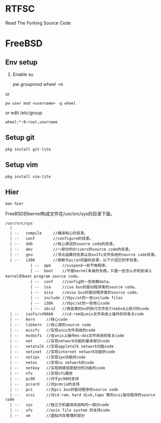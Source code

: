 # RTFSC

Read The Forking Source Code

# FreeBSD

## Env setup

1. Enable su

	pw groupmod wheel -m <username>

or

	pw user mod <username> -g wheel

or edit /etc/group

	wheel:*:0:root,username

## Setup git

	pkg install git-lite

## Setup vim

	pkg install vim-lite

## Hier

	man hier

FreeBSD的kernel构成文件在/usr/src/sys的目录下面。

```
/usr/src/sys
  |
  | --   compile     //编译核心的目录。
  | --   conf        //configure的目录。
  | --   ddb         //核心调试的sounre code的目录。
  | --   dev         //一部分的drivers的source code的目录。
  | --   gnu         //浮点运算的仿真以及ex2fs文件系统的source code目录。
  | --   i386        //依赖于pc/at机器的目录，以下介绍它的字目录。
           | --  apm     //suspend一些节电程序。
           | --  boot    //不是kernel本身的东西，只是一些怎么开机到读入kernel的boot program source code。
           | --  conf    //config的一些依赖data。
           | --  isa     //isa bus的驱动程序类的source code。
           | --  eisa    //eisa bus的驱动程序类的source code。
           | --  include //对pc/at的一些include files
           | --  i386    //对pc/at的一些核心code
           | --  ibcs2   //使各类的os的执行文件在freebsd上执行的code
  | --   isofs/cd9660    //cd-rom在unix文件系统上操作的的有关code
  | --   kern     //核心code
  | --   libkern  //核心库的source code
  | --   miscfs   //实现unix文件系统的code
  | --   msdosfs  //在unix上操作ms-dos文件系统的有关code
  | --   net      //实现network功能的基本部分code
  | --   netatalk //实现appletalk network功能code
  | --   netinet  //实现internet network功能的code
  | --   netipx   //实现ipx功能的code
  | --   netns    //实现ns network的code
  | --   netkey   //实现网络加密部分的功能的code
  | --   nfs      //实现nfs服务
  | --   pc98     //对于pc98的支持
  | --   pccard   //对pcmcia的支持
  | --   pci      //对pci bus的驱动程序的source code
  | --   scsi     //对cd-rom，hard disk,tape 等的scsi驱动程序的source code
  | --   sys      //独立于机器体系结构的一部分code
  | --   ufs      //unix file system 的支持code
  | --   vm       //虚拟内存管理的部分
```
